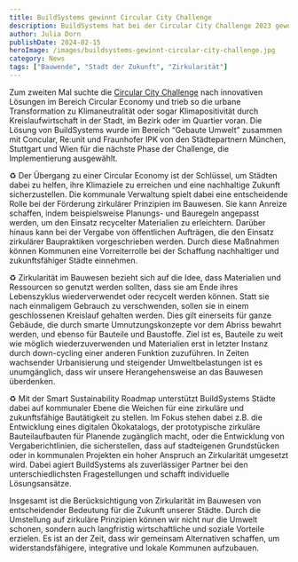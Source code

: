 ```yaml
---
title: BuildSystems gewinnt Circular City Challenge
description: BuildSystems hat bei der Circular City Challenge 2023 gewonnen und geht mit Städtepartnern an die Implementierung.
author: Julia Dorn
publishDate: 2024-02-15
heroImage: /images/buildsystems-gewinnt-circular-city-challenge.jpg
category: News
tags: ["Bauwende", "Stadt der Zukunft", "Zirkularität"]
---
```


Zum zweiten Mal suchte die [Circular City Challenge](https://www.circular-city-challenge.com/) nach innovativen Lösungen im Bereich Circular Economy und trieb so die urbane Transformation zu Klimaneutralität oder sogar Klimapositivität durch Kreislaufwirtschaft in der Stadt, im Bezirk oder im Quartier voran. Die Lösung von BuildSystems wurde im Bereich “Gebaute Umwelt” zusammen mit Concular, Re:unit und Fraunhofer IPK von den Städtepartnern München, Stuttgart und Wien für die nächste Phase der Challenge, die Implementierung ausgewählt. 

♻️ Der Übergang zu einer Circular Economy ist der Schlüssel, um Städten dabei zu helfen, ihre Klimaziele zu erreichen und eine nachhaltige Zukunft sicherzustellen. Die kommunale Verwaltung spielt dabei eine entscheidende Rolle bei der Förderung zirkulärer Prinzipien im Bauwesen. Sie kann Anreize schaffen, indem beispielsweise Planungs- und Bauregeln angepasst werden, um den Einsatz recycelter Materialien zu erleichtern. Darüber hinaus kann bei der Vergabe von öffentlichen Aufträgen, die den Einsatz zirkulärer Baupraktiken vorgeschrieben werden. Durch diese Maßnahmen können Kommunen eine Vorreiterrolle bei der Schaffung nachhaltiger und zukunftsfähiger Städte einnehmen.

♻️ Zirkularität im Bauwesen bezieht sich auf die Idee, dass Materialien und Ressourcen so genutzt werden sollten, dass sie am Ende ihres Lebenszyklus wiederverwendet oder recycelt werden können. Statt sie nach einmaligem Gebrauch zu verschwenden, sollen sie in einem geschlossenen Kreislauf gehalten werden. Dies gilt einerseits für ganze Gebäude, die durch smarte Umnutzungskonzepte vor dem Abriss bewahrt werden, und ebenso für Bauteile und Baustoffe. Ziel ist es, Bauteile zu weit wie möglich wiederzuverwenden und Materialien erst in letzter Instanz durch down-cycling einer anderen Funktion zuzuführen. In Zeiten wachsender Urbanisierung und steigender Umweltbelastungen ist es unumgänglich, dass wir unsere Herangehensweise an das Bauwesen überdenken.

♻️ Mit der Smart Sustainability Roadmap unterstützt BuildSystems Städte dabei auf kommunaler Ebene die Weichen für eine zirkuläre und zukunftsfähige Bautätigkeit zu stellen. Im Fokus stehen dabei z.B. die Entwicklung eines digitalen Ökokatalogs, der prototypische zirkuläre Bauteilaufbauten für Planende zugänglich macht, oder die Entwicklung von Vergaberichtlinien, die sicherstellen, dass auf stadteigenen Grundstücken oder in kommunalen Projekten ein hoher Anspruch an Zirkularität  umgesetzt wird. Dabei agiert BuildSystems als zuverlässiger Partner bei den unterschiedlichsten Fragestellungen und schafft individuelle Lösungsansätze. 

Insgesamt ist die Berücksichtigung von Zirkularität im Bauwesen von entscheidender Bedeutung für die Zukunft unserer Städte. Durch die Umstellung auf zirkuläre Prinzipien können wir nicht nur die Umwelt schonen, sondern auch langfristig wirtschaftliche und soziale Vorteile erzielen. Es ist an der Zeit, dass wir gemeinsam Alternativen schaffen, um widerstandsfähigere, integrative und lokale Kommunen aufzubauen.